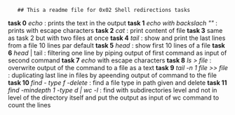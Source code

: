        ## This a readme file for 0x02 Shell redirections tasks
        

**task 0** *echo* : prints the text in the output
**task 1** *echo with backslach "\"* : prints with escape characters
**task 2** *cat* : print content of file 
**task 3** same as task 2 but with two files at once
**task 4** *tail* : show and print the last lines from a file 10 lines par default
**task 5** *head* : show first 10 lines of a file 
**task 6** *head* | tail : filtering one line by piping output of first command as input of second command
**task 7** *echo* with escape characters 
**task 8** *ls > file* : overwrite output of the command to a file as a text
**task 9** *tail -n 1 file  >> file* : duplicating last line in files by apeending output of command to the file
**task 10** *find - type f -delete* : find a file type in path given and delete
**task 11** *find -mindepth 1 -type d | wc -l* : find with subdirectories level and not in level of the directory itself and put the output as input of wc command to count the lines 
